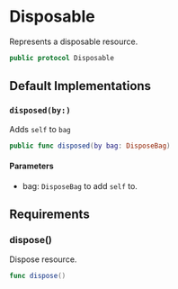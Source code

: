 # Disposable

Represents a disposable resource.

``` swift
public protocol Disposable 
```

## Default Implementations

### `disposed(by:)`

Adds `self` to `bag`

``` swift
public func disposed(by bag: DisposeBag) 
```

#### Parameters

  - bag: `DisposeBag` to add `self` to.

## Requirements

### dispose()

Dispose resource.

``` swift
func dispose()
```
